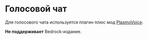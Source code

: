 # Голосовой чат

Для голосового чата используется плагин плюс мод
[PlasmoVoice](https://modrinth.com/plugin/plasmo-voice).

**Не поддерживает** Bedrock-издание.